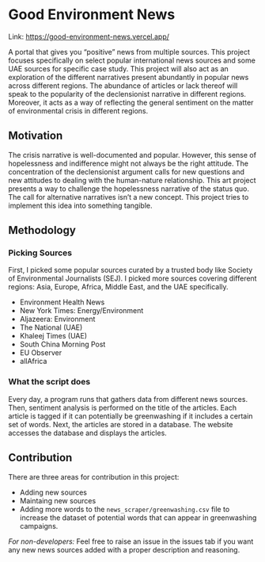 # Good Environment News
Link: https://good-environment-news.vercel.app/


A portal that gives you “positive” news from multiple sources. This project focuses specifically on select popular international news sources and some UAE sources for specific case study. This project will also act as an exploration of the different narratives present abundantly in popular news across different regions. The abundance of articles or lack thereof will speak to the popularity of the declensionist narrative in different regions. 
Moreover, it acts as a way of reflecting the general sentiment on the matter of environmental crisis in different regions.

## Motivation
The crisis narrative is well-documented and popular. However, this sense of hopelessness and indifference might not always be the right attitude. The concentration of the declensionist argument calls for new questions and new attitudes to dealing with the human-nature relationship. This art project presents a way to challenge the hopelessness narrative of the status quo.
The call for alternative narratives isn’t a new concept. This project tries to implement this idea into something tangible.

## Methodology
### Picking Sources
First, I picked some popular sources curated by a trusted body like Society of Environmental Journalists (SEJ). I picked more sources covering different regions: Asia, Europe, Africa, Middle East, and the UAE specifically.
- Environment Health News
- New York Times: Energy/Environment
- Aljazeera: Environment
- The National (UAE)
- Khaleej Times (UAE)
- South China Morning Post
- EU Observer
- allAfrica

### What the script does
Every day, a program runs that gathers data from different news sources. Then, sentiment analysis is performed on the title of the articles. Each article is tagged if it can potentially be greenwashing if it includes a certain set of words. Next, the articles are stored in a database. The website accesses the database and displays the articles.

## Contribution
There are three areas for contribution in this project:
- Adding new sources
- Maintaing new sources
- Adding more words to the `news_scraper/greenwashing.csv` file to increase the dataset of potential words that can appear in greenwashing campaigns.

*For non-developers:* Feel free to raise an issue in the issues tab if you want any new news sources added with a proper description and reasoning.
